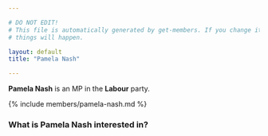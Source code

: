 ```yaml
---

# DO NOT EDIT!
# This file is automatically generated by get-members. If you change it, bad
# things will happen.

layout: default
title: "Pamela Nash"

---
```


**Pamela Nash** is an MP in the **Labour** party.

{% include members/pamela-nash.md %}

### What is Pamela Nash interested in?


